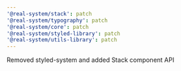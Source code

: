 ```yaml
---
'@real-system/stack': patch
'@real-system/typography': patch
'@real-system/core': patch
'@real-system/styled-library': patch
'@real-system/utils-library': patch
---
```


Removed styled-system and added Stack component API
